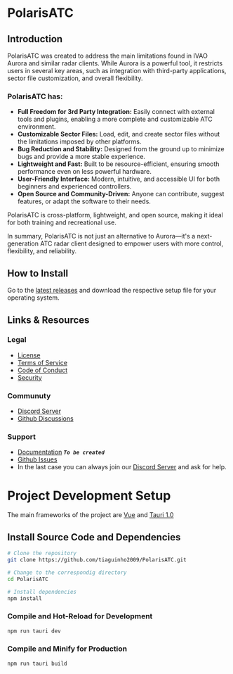 # PolarisATC

## Introduction

PolarisATC was created to address the main limitations found in IVAO Aurora and similar radar clients. While Aurora is a powerful tool, it restricts users in several key areas, such as integration with third-party applications, sector file customization, and overall flexibility.

### PolarisATC has:
- **Full Freedom for 3rd Party Integration:** Easily connect with external tools and plugins, enabling a more complete and customizable ATC environment.
- **Customizable Sector Files:** Load, edit, and create sector files without the limitations imposed by other platforms.
- **Bug Reduction and Stability:** Designed from the ground up to minimize bugs and provide a more stable experience.
- **Lightweight and Fast:** Built to be resource-efficient, ensuring smooth performance even on less powerful hardware.
- **User-Friendly Interface:** Modern, intuitive, and accessible UI for both beginners and experienced controllers.
- **Open Source and Community-Driven:** Anyone can contribute, suggest features, or adapt the software to their needs.

PolarisATC is cross-platform, lightweight, and open source, making it ideal for both training and recreational use.

In summary, PolarisATC is not just an alternative to Aurora—it's a next-generation ATC radar client designed to empower users with more control, flexibility, and reliability.

## How to Install

Go to the [latest releases](https://github.com/tiaguinho2009/PolarisATC/releases/latest) and download the respective setup file for your operating system.

## Links & Resources

### Legal
- [License](LICENSE)
- [Terms of Service](.github/TERMS.md)
- [Code of Conduct](.github/CODE_OF_CONDUCT.md)
- [Security](.github/SECURITY.md)

### Communuty
- [Discord Server](https://discord.gg/eSTuJNnARf)
- [Github Discussions](https://github.com/tiaguinho2009/PolarisATC/discussions)

### Support
- [Documentation](https://github.com/tiaguinho2009/PolarisATC/wiki) ___`To be created`___
- [Github Issues](https://github.com/tiaguinho2009/PolarisATC/issues)
- In the last case you can always join our [Discord Server](https://discord.gg/eSTuJNnARf) and ask for help.

# Project Development Setup

The main frameworks of the project are [Vue](https://vuejs.org) and [Tauri 1.0](https://tauri.app)

## Install Source Code and Dependencies

```sh
# Clone the repository
git clone https://github.com/tiaguinho2009/PolarisATC.git

# Change to the correspondig directory
cd PolarisATC

# Install dependencies
npm install
```

### Compile and Hot-Reload for Development

```sh
npm run tauri dev
```

### Compile and Minify for Production

```sh
npm run tauri build
```
